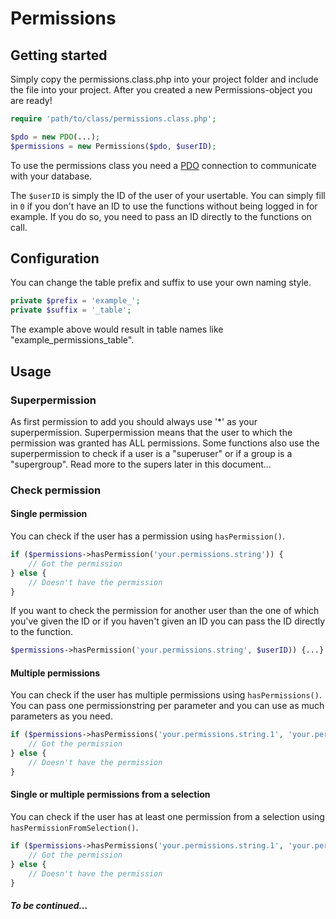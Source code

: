 # Permissions

## Getting started
Simply copy the permissions.class.php into your project folder and include the file into your project.
After you created a new Permissions-object you are ready!

```php
require 'path/to/class/permissions.class.php';

$pdo = new PDO(...);
$permissions = new Permissions($pdo, $userID);
```

To use the permissions class you need a [PDO](http://php.net/manual/en/pdo.connections.php) connection to communicate with your database.

The ```$userID``` is simply the ID of the user of your usertable.
You can simply fill in ```0``` if you don't have an ID to use the functions without being logged in for example. If you do so, you need to pass an ID directly to the functions on call.

## Configuration
You can change the table prefix and suffix to use your own naming style.

```php
private $prefix = 'example_';
private $suffix = '_table';
```

The example above would result in table names like "example_permissions_table".

## Usage

### Superpermission

As first permission to add you should always use '*' as your superpermission.
Superpermission means that the user to which the permission was granted has ALL permissions.
Some functions also use the superpermission to check if a user is a "superuser" or if a group is a "supergroup". Read more to the supers later in this document...

### Check permission

#### Single permission
You can check if the user has a permission using ```hasPermission()```.

```php
if ($permissions->hasPermission('your.permissions.string')) {
    // Got the permission
} else {
    // Doesn't have the permission
}
```

 If you want to check the permission for another user than the one of which you've given the ID or if you haven't given an ID you can pass the ID directly to the function.

```php
$permissions->hasPermission('your.permissions.string', $userID)) {...}
```

#### Multiple permissions
You can check if the user has multiple permissions using ```hasPermissions()```.
You can pass one permissionstring per parameter and you can use as much parameters as you need.

```php
if ($permissions->hasPermissions('your.permissions.string.1', 'your.permissions.string.2', 'your.permissions.string.3')) {
    // Got the permission
} else {
    // Doesn't have the permission
}
```

#### Single or multiple permissions from a selection
You can check if the user has at least one permission from a selection using ```hasPermissionFromSelection()```.

```php
if ($permissions->hasPermissions('your.permissions.string.1', 'your.permissions.string.2', 'your.permissions.string.3')) {
    // Got the permission
} else {
    // Doesn't have the permission
}
```

##### To be continued...
